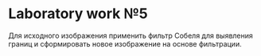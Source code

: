 # Laboratory work №5

Для исходного изображения применить фильтр Собеля для выявления границ и сформировать новое изображение на основе фильтрации.
